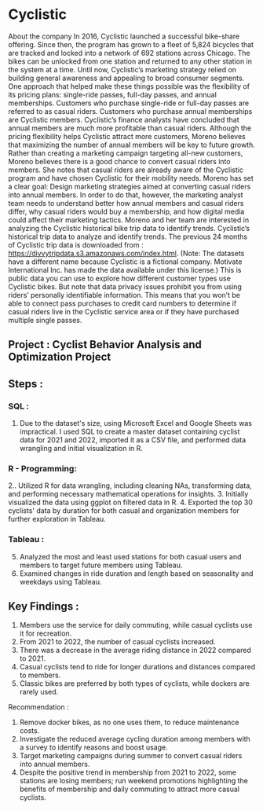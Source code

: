 # Cyclistic
About the company
In 2016, Cyclistic launched a successful bike-share offering. Since then, the program has grown to a fleet of 5,824 bicycles that are tracked and locked into a network of 692 stations across Chicago. The bikes can be unlocked from one station and returned to any other station in the system at a time.
Until now, Cyclistic’s marketing strategy relied on building general awareness and appealing to broad consumer segments. One approach that helped make these things possible was the flexibility of its pricing plans: single-ride passes, full-day passes, and annual memberships. Customers who purchase single-ride or full-day passes are referred to as casual riders. Customers who purchase annual memberships are Cyclistic members.
Cyclistic’s finance analysts have concluded that annual members are much more profitable than casual riders. Although the pricing flexibility helps Cyclistic attract more customers, Moreno believes that maximizing the number of annual members will be key to future growth. Rather than creating a marketing campaign targeting all-new customers, Moreno believes there is a good chance to convert casual riders into members. She notes that casual riders are already aware of the Cyclistic program and have chosen Cyclistic for their mobility needs.
Moreno has set a clear goal: Design marketing strategies aimed at converting casual riders into annual members. In order to do that, however, the marketing analyst team needs to understand better how annual members and casual riders differ, why casual riders would buy a membership, and how digital media could affect their marketing tactics. Moreno and her team are interested in analyzing the Cyclistic historical bike trip data to identify trends.
Cyclistic’s historical trip data to analyze and identify trends. 
The previous 24 months of Cyclistic trip data is downloaded from : 
https://divvytripdata.s3.amazonaws.com/index.html.
(Note: The datasets have a different name because Cyclistic is a fictional company. Motivate International Inc. has made the data available under this license.) 
This is public data you can use to explore how different customer types use Cyclistic bikes. But note that data privacy issues prohibit you from using riders’ personally identifiable information. This means that you won’t be able to connect pass purchases to credit card numbers to determine if casual riders live in the Cyclistic service area or if they have purchased multiple single passes.

## Project : Cyclist Behavior Analysis and Optimization Project


## Steps :
### SQL :
1. Due to the dataset's size, using Microsoft Excel and Google Sheets was impractical. I used SQL to create a master dataset containing cyclist data for 2021 and 2022, imported it as a CSV file, and performed data wrangling and initial visualization in R.

### R - Programming:
2.. Utilized R for data wrangling, including cleaning NAs, transforming data, and performing necessary mathematical operations for insights.
3. Initially visualized the data using ggplot on filtered data in R.
4. Exported the top 30 cyclists' data by duration for both casual and organization members for further exploration in Tableau.

### Tableau : 

5. Analyzed the most and least used stations for both casual users and members to target future members using Tableau.
6. Examined changes in ride duration and length based on seasonality and weekdays using Tableau.

## Key Findings : 

1. Members use the service for daily commuting, while casual cyclists use it for recreation.
2. From 2021 to 2022, the number of casual cyclists increased.
3. There was a decrease in the average riding distance in 2022 compared to 2021.
4. Casual cyclists tend to ride for longer durations and distances compared to members.
5. Classic bikes are preferred by both types of cyclists, while dockers are rarely used.

Recommendation : 


1. Remove docker bikes, as no one uses them, to reduce maintenance costs.
2. Investigate the reduced average cycling duration among members with a survey to identify reasons and boost usage.
3. Target marketing campaigns during summer to convert casual riders into annual members.
4. Despite the positive trend in membership from 2021 to 2022, some stations are losing members; run weekend promotions highlighting the benefits of membership and daily commuting to attract more casual cyclists.




